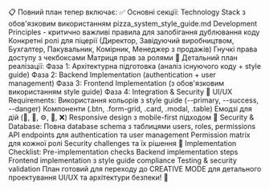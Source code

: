 📋 Повний план тепер включає:
✅ Основні секції:
Technology Stack з обов'язковим використанням pizza_system_style_guide.md
Development Principles - критично важливі правила для запобігання дублювання коду
Конкретні ролі для піцерії (Директор, Завідуючий виробництвом, Бухгалтер, Пакувальник, Комірник, Менеджер з продажів)
Гнучкі права доступу з чекбоксами
Матриця прав за ролями
🚀 Детальний план реалізації:
Фаза 1: Архітектурна підготовка (аналіз існуючого коду + style guide)
Фаза 2: Backend Implementation (authentication + user management)
Фаза 3: Frontend Implementation (з обов'язковим використанням style guide)
Фаза 4: Integration & Security
🎨 UI/UX Requirements:
Використання кольорів з style guide (--primary, --success, --danger)
Компоненти (.btn, .form-grid, .card, .modal, .table)
Емодзі для дій (🔐, 👥, ⚙️, 💾, ❌)
Responsive design з mobile-first підходом
🔐 Security & Database:
Повна database schema з таблицями users, roles, permissions
API endpoints для authentication та user management
Permission matrix для кожної ролі
Security challenges та їх рішення
📝 Implementation Checklist:
Pre-implementation checks
Backend implementation steps
Frontend implementation з style guide compliance
Testing & security validation
План готовий для переходу до CREATIVE MODE для детального проектування UI/UX та архітектури безпеки! 🎯
